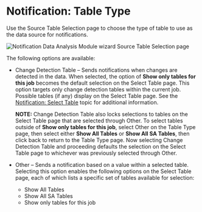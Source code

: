 # Notification: Table Type

Use the Source Table Selection page to choose the type of table to use as the data source for
notifications.

![Notification Data Analysis Module wizard Source Table Selection page](/img/product_docs/accessanalyzer/11.6/admin/analysis/notification/tabletype.webp)

The following options are available:

- Change Detection Table – Sends notifications when changes are detected in the data. When selected,
  the option of **Show only tables for this job** becomes the default selection on the Select Table
  page. This option targets only change detection tables within the current job. Possible tables (if
  any) display on the Select Table page. See the
  [Notification: Select Table](/docs/accessanalyzer/11.6/admin/analysis/notification/selecttable.md) topic
  for additional information.

    **NOTE:** Change Detection Table also locks selections to tables on the Select Table page that
    are selected through Other. To select tables outside of **Show only tables for this job**,
    select Other on the Table Type page, then select either **Show All Tables** or **Show All SA
    Tables**, then click back to return to the Table Type page. Now selecting Change Detection Table
    and proceeding defaults the selection on the Select Table page to whichever was previously
    selected through Other.

- Other – Sends a notification based on a value within a selected table. Selecting this option
  enables the following options on the Select Table page, each of which lists a specific set of
  tables available for selection:

    - Show All Tables
    - Show All SA Tables
    - Show only tables for this job
